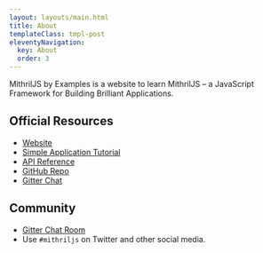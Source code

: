 ```yaml
---
layout: layouts/main.html
title: About
templateClass: tmpl-post
eleventyNavigation:
  key: About
  order: 3
---
```


MithrilJS by Examples is a website to learn MithrilJS – a JavaScript Framework for Building Brilliant Applications.

## Official Resources

- [Website](https://mithril.js.org)
- [Simple Application Tutorial](https://mithril.js.org/simple-application.html)
- [API Reference](https://mithril.js.org/api.html)
- [GitHub Repo](https://github.com/MithrilJS/mithril.js)
- [Gitter Chat](https://gitter.im/mithriljs/mithril.js)

## Community

- [Gitter Chat Room](https://gitter.im/mithriljs/mithril.js)
- Use `#mithriljs` on Twitter and other social media.
